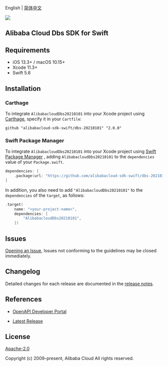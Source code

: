 English | [简体中文](README-CN.md)

![](https://aliyunsdk-pages.alicdn.com/icons/AlibabaCloud.svg)

## Alibaba Cloud Dbs SDK for Swift

## Requirements

- iOS 13.3+ / macOS 10.15+
- Xcode 11.3+
- Swift 5.6

## Installation

### Carthage

To integrate `AlibabacloudDbs20210101` into your Xcode project using [Carthage](https://github.com/Carthage/Carthage), specify it in your `Cartfile`:

```ogdl
github "alibabacloud-sdk-swift/dbs-20210101" "2.0.0"
```

### Swift Package Manager

To integrate `AlibabacloudDbs20210101` into your Xcode project using [Swift Package Manager](https://swift.org/package-manager/) , adding `AlibabacloudDbs20210101` to the `dependencies` value of your `Package.swift`.

```swift
dependencies: [
    .package(url: "https://github.com/alibabacloud-sdk-swift/dbs-20210101.git", from: "2.0.0")
]
```

In addition, you also need to add `"AlibabacloudDbs20210101"` to the `dependencies` of the `target`, as follows:

```swift
.target(
    name: "<your-project-name>",
    dependencies: [
        "AlibabacloudDbs20210101",
    ])
```

## Issues

[Opening an Issue](https://github.com/alibabacloud-sdk-swift/dbs-20210101/issues/new), Issues not conforming to the guidelines may be closed immediately.

## Changelog

Detailed changes for each release are documented in the [release notes](./ChangeLog.txt).

## References

* [OpenAPI Developer Portal](https://next.api.alibabacloud.com/home)
- [Latest Release](https://github.com/alibabacloud-sdk-swift/dbs-20210101)

## License

[Apache-2.0](http://www.apache.org/licenses/LICENSE-2.0)

Copyright (c) 2009-present, Alibaba Cloud All rights reserved.
